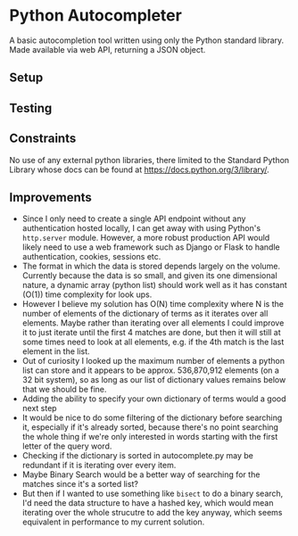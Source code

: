 # Python Autocompleter

A basic autocompletion tool written using only the Python standard library. Made available via
web API, returning a JSON object.

## Setup

## Testing

## Constraints
No use of any external python libraries, there limited to the Standard Python Library whose
docs can be found at https://docs.python.org/3/library/.

## Improvements

- Since I only need to create a single API endpoint without any authentication hosted locally, I can get away with
  using Python's `http.server` module. However, a more robust production API would likely
  need to use a web framework such as Django or Flask to handle authentication, cookies, sessions etc.
- The format in which the data is stored depends largely on the volume. Currently because the data is so small, and
  given its one dimensional nature, a dynamic array (python list) should work well
  as it has constant (O(1)) time complexity for look ups.
- However I believe my solution has O(N) time complexity where N is the number of elements of the
  dictionary of terms as it iterates over all elements. Maybe rather than iterating over all elements I could improve
  it to just iterate until the first 4 matches are done, but then it will still at some times need to look at all 
  elements, e.g. if the 4th match is the last element in the list. 
- Out of curiosity I looked up the maximum number of elements a python list can store and it appears
  to be approx. 536,870,912 elements (on a 32 bit system), so as long as our list of dictionary values remains below 
  that we should be fine.
- Adding the ability to specify your own dictionary of terms would a good next step
- It would be nice to do some filtering of the dictionary before searching it, especially if it's already sorted,
  because there's no point searching the whole thing if we're only interested in words starting with the first letter
  of the query word.
- Checking if the dictionary is sorted in autocomplete.py may be redundant if it is iterating over every item.
- Maybe Binary Search would be a better way of searching for the matches since it's a sorted list?  
- But then if I wanted to use something like `bisect` to do a binary search, I'd need the data structure to have a
  hashed key, which would mean iterating over the whole strucutre to add the key anyway, which seems equivalent
  in performance to my current solution.